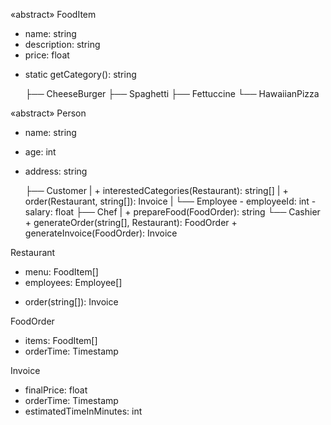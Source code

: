 «abstract» FoodItem
- name: string
- description: string
- price: float
+ static getCategory(): string

  ├── CheeseBurger
  ├── Spaghetti
  ├── Fettuccine
  └── HawaiianPizza


«abstract» Person
- name: string
- age: int
- address: string

  ├── Customer
  |    + interestedCategories(Restaurant): string[]
  |    + order(Restaurant, string[]): Invoice
  |
  └── Employee
       - employeeId: int
       - salary: float
         ├── Chef
         |    + prepareFood(FoodOrder): string
         └── Cashier
              + generateOrder(string[], Restaurant): FoodOrder
              + generateInvoice(FoodOrder): Invoice


Restaurant
- menu: FoodItem[]
- employees: Employee[]
+ order(string[]): Invoice

FoodOrder
- items: FoodItem[]
- orderTime: Timestamp

Invoice
- finalPrice: float
- orderTime: Timestamp
- estimatedTimeInMinutes: int

